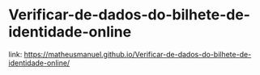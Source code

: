 # Verificar-de-dados-do-bilhete-de-identidade-online

link: https://matheusmanuel.github.io/Verificar-de-dados-do-bilhete-de-identidade-online/
